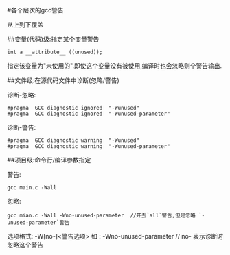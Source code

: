 
#各个层次的gcc警告

从上到下覆盖

##变量(代码)级:指定某个变量警告

	int a __attribute__ ((unused));

指定该变量为"未使用的".即使这个变量没有被使用,编译时也会忽略则个警告输出.

##文件级:在源代码文件中诊断(忽略/警告)

诊断-忽略:

	#pragma  GCC diagnostic ignored  "-Wunused"
	#pragma  GCC diagnostic ignored  "-Wunused-parameter"

诊断-警告:

	#pragma  GCC diagnostic warning  "-Wunused"
	#pragma  GCC diagnostic warning  "-Wunused-parameter"

##项目级:命令行/编译参数指定

警告:

	gcc main.c -Wall

忽略:

	gcc mian.c -Wall -Wno-unused-parameter  //开去`all`警告,但是忽略 `-unused-parameter`警告

选项格式: -W[no-]<警告选项>
如	: -Wno-unused-parameter	// no- 表示诊断时忽略这个警告

